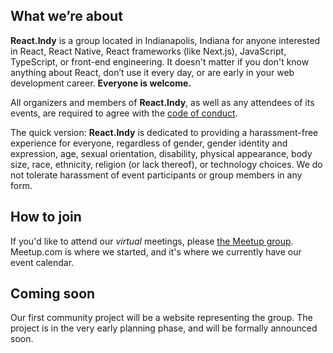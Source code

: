 ## What we’re about

**React.Indy** is a group located in Indianapolis, Indiana for anyone interested in React, React Native, React frameworks (like Next.js), JavaScript, TypeScript, or front-end engineering. It doesn't matter if you don't know anything about React, don’t use it every day, or are early in your web development career. **Everyone is welcome.**

All organizers and members of **React.Indy**, as well as any attendees of its events, are required to agree with the [code of conduct](https://docs.google.com/document/d/e/2PACX-1vQf_7z4Ok-zyUY9vej4ZDafitByM6TOuZ8ju2rcEdEuKtuTYYrtDNjjw0EZRmt9pVQ2k7PqghYf16-F/pub).

The quick version: **React.Indy** is dedicated to providing a harassment-free experience for everyone, regardless of gender, gender identity and expression, age, sexual orientation, disability, physical appearance, body size, race, ethnicity, religion (or lack thereof), or technology choices. We do not tolerate harassment of event participants or group members in any form.

## How to join

If you'd like to attend our _virtual_ meetings, please [the Meetup group](https://www.meetup.com/react-indy/). Meetup.com is where we started, and it's where we currently have our event calendar.

## Coming soon

Our first community project will be a website representing the group. The project is in the very early planning phase, and will be formally announced soon.
